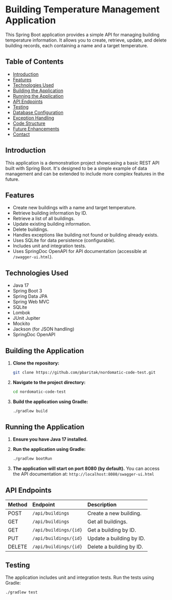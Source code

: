 # Building Temperature Management Application

This Spring Boot application provides a simple API for managing building temperature information.  It allows you to create, retrieve, update, and delete building records, each containing a name and a target temperature.

## Table of Contents

- [Introduction](#introduction)
- [Features](#features)
- [Technologies Used](#technologies-used)
- [Building the Application](#building-the-application)
- [Running the Application](#running-the-application)
- [API Endpoints](#api-endpoints)
- [Testing](#testing)
- [Database Configuration](#database-configuration)
- [Exception Handling](#exception-handling)
- [Code Structure](#code-structure)
- [Future Enhancements](#future-enhancements)
- [Contact](#contact)

## Introduction

This application is a demonstration project showcasing a basic REST API built with Spring Boot. It's designed to be a simple example of data management and can be extended to include more complex features in the future.

## Features

- Create new buildings with a name and target temperature.
- Retrieve building information by ID.
- Retrieve a list of all buildings.
- Update existing building information.
- Delete buildings.
- Handles exceptions like building not found or building already exists.
- Uses SQLite for data persistence (configurable).
- Includes unit and integration tests.
- Uses SpringDoc OpenAPI for API documentation (accessible at `/swagger-ui.html`).

## Technologies Used

- Java 17
- Spring Boot 3
- Spring Data JPA
- Spring Web MVC
- SQLite
- Lombok
- JUnit Jupiter
- Mockito
- Jackson (for JSON handling)
- SpringDoc OpenAPI

## Building the Application

1.  **Clone the repository:**

    ```bash
    git clone https://github.com/pbaritak/nordomatic-code-test.git
    ```

2.  **Navigate to the project directory:**

    ```bash
    cd nordomatic-code-test
    ```

3.  **Build the application using Gradle:**

    ```bash
    ./gradlew build
    ```

## Running the Application

1.  **Ensure you have Java 17 installed.**

2.  **Run the application using Gradle:**

    ```bash
    ./gradlew bootRun
    ```

3.  **The application will start on port 8080 (by default).**  You can access the API documentation at: `http://localhost:8080/swagger-ui.html`

## API Endpoints

| Method | Endpoint        | Description                                  |
| :----- | :-------------- | :------------------------------------------- |
| POST   | `/api/buildings` | Create a new building.                      |
| GET    | `/api/buildings` | Get all buildings.                          |
| GET    | `/api/buildings/{id}` | Get a building by ID.                       |
| PUT    | `/api/buildings/{id}` | Update a building by ID.                    |
| DELETE | `/api/buildings/{id}` | Delete a building by ID.                    |

## Testing

The application includes unit and integration tests.  Run the tests using Gradle:

```bash
./gradlew test
